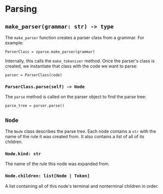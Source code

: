 # Parsing

## `make_parser(grammar: str) -> type`

The `make_parser` function creates a parser class from a grammar. For example:

```
ParserClass = zparse.make_parser(grammar)
```

Internally, this calls the `make_tokenizer` method. Once the parser's class is created, we instantiate that class with the code we want to parse:

```
parser = ParserClass(code)
```

### `ParserClass.parse(self) -> Node`

The `parse` method is called on the parser object to find the parse tree:

```
parse_tree = parser.parse()
```

## `Node`

The `Node` class describes the parse tree. Each node contains a `str` with the name of the rule it was created from. It also contains a list of all of its children.

### `Node.kind: str`

The name of the rule this node was expanded from.

### `Node.children: list[Node | Token]`

A list containing all of this node's terminal and nonterminal children in order.